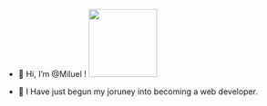 - 👋 Hi, I’m @Miluel ! <img src="https://c.tenor.com/1qrL4H6t1oAAAAAC/hedgehog.gif" width="120" height="120" />

- 🌱 I Have just begun my joruney into becoming a web developer. 


<!---
Miluel/Miluel is a ✨ special ✨ repository because its `README.md` (this file) appears on your GitHub profile.
You can click the Preview link to take a look at your changes.
--->
